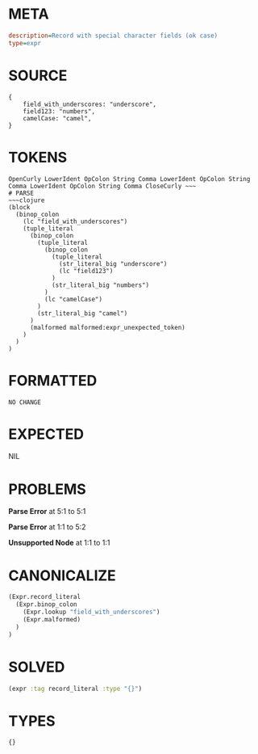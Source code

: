 # META
~~~ini
description=Record with special character fields (ok case)
type=expr
~~~
# SOURCE
~~~roc
{
    field_with_underscores: "underscore",
    field123: "numbers",
    camelCase: "camel",
}
~~~
# TOKENS
~~~text
OpenCurly LowerIdent OpColon String Comma LowerIdent OpColon String Comma LowerIdent OpColon String Comma CloseCurly ~~~
# PARSE
~~~clojure
(block
  (binop_colon
    (lc "field_with_underscores")
    (tuple_literal
      (binop_colon
        (tuple_literal
          (binop_colon
            (tuple_literal
              (str_literal_big "underscore")
              (lc "field123")
            )
            (str_literal_big "numbers")
          )
          (lc "camelCase")
        )
        (str_literal_big "camel")
      )
      (malformed malformed:expr_unexpected_token)
    )
  )
)
~~~
# FORMATTED
~~~roc
NO CHANGE
~~~
# EXPECTED
NIL
# PROBLEMS
**Parse Error**
at 5:1 to 5:1

**Parse Error**
at 1:1 to 5:2

**Unsupported Node**
at 1:1 to 1:1

# CANONICALIZE
~~~clojure
(Expr.record_literal
  (Expr.binop_colon
    (Expr.lookup "field_with_underscores")
    (Expr.malformed)
  )
)
~~~
# SOLVED
~~~clojure
(expr :tag record_literal :type "{}")
~~~
# TYPES
~~~roc
{}
~~~
